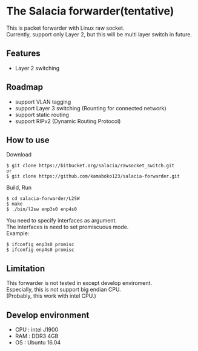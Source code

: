 # The Salacia forwarder(tentative)
This is packet forwarder with Linux raw socket.  
Currently, support only Layer 2, but this will be multi layer switch in future.  

## Features
- Layer 2 switching

## Roadmap
- support VLAN tagging
- support Layer 3 switching (Rounting for connected network)
- support static routing
- support RIPv2 (Dynamic Routing Protocol)

## How to use
Download
```
$ git clone https://bitbucket.org/salacia/rawsocket_switch.git
or
$ git clone https://github.com/kamaboko123/salacia-forwarder.git
```

Build, Run
```
$ cd salacia-forwarder/L2SW
$ make
$ ./bin/l2sw enp3s0 enp4s0
```
You need to specify interfaces as argument.  
The interfaces is need to set promiscuous mode.  
Example:
```
$ ifconfig enp3s0 promisc
$ ifconfig enp4s0 promisc
```

## Limitation
This forwarder is not tested in except develop enviroment.  
Especially, this is not support big endian CPU.  
(Probably, this work with intel CPU.)  

## Develop environment
- CPU : intel J1900
- RAM : DDR3 4GB
- OS : Ubuntu 16.04

